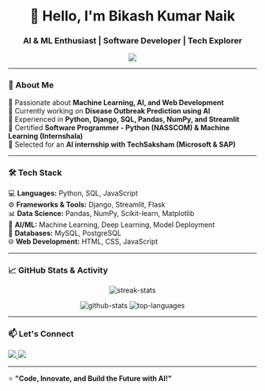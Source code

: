<h1 align="center">👋 Hello, I'm Bikash Kumar Naik</h1>
<h3 align="center">AI & ML Enthusiast | Software Developer | Tech Explorer</h3>

<p align="center">
  <img src="https://readme-typing-svg.herokuapp.com?font=JetBrains+Mono&duration=4000&color=00C8FF&center=true&vCenter=true&width=500&lines=Machine+Learning+%7C+AI+%7C+Data+Science;Full-Stack+Web+Development;Python+%7C+Django+%7C+SQL+%7C+JavaScript;Always+learning+and+exploring+new+technologies!" />
</p>

---

### 🚀 About Me
🔹 Passionate about **Machine Learning, AI, and Web Development**  
🔹 Currently working on **Disease Outbreak Prediction using AI**  
🔹 Experienced in **Python, Django, SQL, Pandas, NumPy, and Streamlit**  
🔹 Certified **Software Programmer - Python (NASSCOM) & Machine Learning (Internshala)**  
🔹 Selected for an **AI internship with TechSaksham (Microsoft & SAP)**  

---

### 🛠️ Tech Stack
💻 **Languages:** Python, SQL, JavaScript  
⚙ **Frameworks & Tools:** Django, Streamlit, Flask  
📊 **Data Science:** Pandas, NumPy, Scikit-learn, Matplotlib  
🧠 **AI/ML:** Machine Learning, Deep Learning, Model Deployment  
💾 **Databases:** MySQL, PostgreSQL  
🌐 **Web Development:** HTML, CSS, JavaScript  

---

### 📈 GitHub Stats & Activity  
<p align="center">
  <img src="https://github-readme-streak-stats.herokuapp.com/?user=Bikash-Kumar-Naik&theme=algolia" alt="streak-stats" />
</p>
<p align="center">
  <img src="https://github-readme-stats.vercel.app/api?username=Bikash-Kumar-Naik&show_icons=true&theme=algolia&count_private=true" alt="github-stats" />
  <img src="https://github-readme-stats.vercel.app/api/top-langs/?username=Bikash-Kumar-Naik&layout=compact&theme=algolia" alt="top-languages" />
</p>

---

### 📫 Let's Connect  
<p align="left">
<a href="https://www.linkedin.com/in/bikashkuamrnaik/" target="_blank">
  <img src="https://img.shields.io/badge/LinkedIn-BikashKumarNaik-blue?style=flat&logo=linkedin" />
</a>
<a href="https://github.com/bikash-kumar-dev" target="_blank">
  <img src="https://img.shields.io/badge/GitHub-Bikash--Kumar--Naik-black?style=flat&logo=github" />
</a>
</p>

---

⭐ **"Code, Innovate, and Build the Future with AI!"**  

